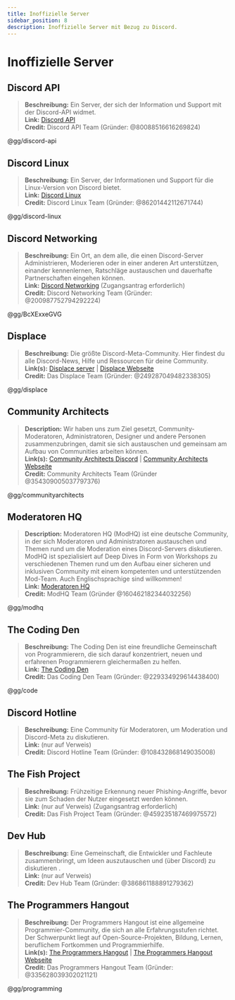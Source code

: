 ```yaml
---
title: Inoffizielle Server
sidebar_position: 8
description: Inoffizielle Server mit Bezug zu Discord.
---
```


# Inoffizielle Server

## Discord API

>**Beschreibung:** Ein Server, der sich der Information und Support mit der Discord-API widmet.   <br/>
**Link:** [Discord API](https://discord.gg/discord-api)   <br/>
**Credit:** Discord API Team (Gründer: @80088516616269824)

@gg/discord-api

## Discord Linux

>**Beschreibung:** Ein Server, der Informationen und Support für die Linux-Version von Discord bietet.   <br/>
**Link:** [Discord Linux](https://discord.gg/discord-linux)   <br/>
**Credit:** Discord Linux Team (Gründer: @86201442112671744)

@gg/discord-linux

## Discord Networking

>**Beschreibung:** Ein Ort, an dem alle, die einen Discord-Server Administrieren, Moderieren oder in einer anderen Art unterstützen, einander kennenlernen, Ratschläge austauschen und dauerhafte Partnerschaften eingehen können.   <br/>
**Link:** [Discord Networking](https://discord.gg/BcXExxeGVG) (Zugangsantrag erforderlich)   <br/>
**Credit:** Discord Networking Team (Gründer: @200987752794292224)

@gg/BcXExxeGVG

## Displace

>**Beschreibung:** Die größte Discord-Meta-Community. Hier findest du alle Discord-News, Hilfe und Ressourcen für deine Community.   <br/>
**Link(s):** [Displace server](https://discord.gg/displace) | [Displace Webseite](https://dat.place/)   <br/>
**Credit:** Das Displace Team (Gründer: @249287049482338305)

@gg/displace

## Community Architects

> **Description:** Wir haben uns zum Ziel gesetzt, Community-Moderatoren, Administratoren, Designer und andere Personen zusammenzubringen, damit sie sich austauschen und gemeinsam am Aufbau von Communities arbeiten können.   <br/>
**Link(s):** [Community Architects Discord](https://discord.gg/communityarchitects) | [Community Architects Webseite](https://communityarchitects.net)   <br/>
**Credit:** Community Architects Team (Gründer @354309005037797376)

@gg/communityarchitects

## Moderatoren HQ

> **Description:** Moderatoren HQ (ModHQ) ist eine deutsche Community, in der sich Moderatoren und Administratoren austauschen und Themen rund um die Moderation eines Discord-Servers diskutieren. ModHQ ist spezialisiert auf Deep Dives in Form von Workshops zu verschiedenen Themen rund um den Aufbau einer sicheren und inklusiven Community mit einem kompetenten und unterstützenden Mod-Team. Auch Englischsprachige sind willkommen!  <br/>
**Link:** [Moderatoren HQ](https://discord.gg/modhq)  <br/>
**Credit:** ModHQ Team (Gründer @160462182344032256)

@gg/modhq

## The Coding Den

>**Beschreibung:**  The Coding Den ist eine freundliche Gemeinschaft von Programmierern, die sich darauf konzentriert, neuen und erfahrenen Programmierern gleichermaßen zu helfen.   <br/>
**Link:** [The Coding Den](https://discord.gg/code)   <br/>
**Credit:** Das Coding Den Team (Gründer: @229334929614438400)

@gg/code

## Discord Hotline

>**Beschreibung:** Eine Community für Moderatoren, um Moderation und Discord-Meta zu diskutieren.   <br/>
**Link:** (nur auf Verweis)   <br/>
**Credit:** Discord Hotline Team (Gründer: @108432868149035008)

## The Fish Project

>**Beschreibung:** Frühzeitige Erkennung neuer Phishing-Angriffe, bevor sie zum Schaden der Nutzer eingesetzt werden können.   <br/>
**Link:** (nur auf Verweis) (Zugangsantrag erforderlich)   <br/>
**Credit:** Das Fish Project Team (Gründer: @459235187469975572)

## Dev Hub

>**Beschreibung:** Eine Gemeinschaft, die Entwickler und Fachleute zusammenbringt, um Ideen auszutauschen und (über Discord) zu diskutieren .   <br/>
**Link:** (nur auf Verweis)   <br/>
**Credit:** Dev Hub Team (Gründer: @386861188891279362)

## The Programmers Hangout

>**Beschreibung:** Der Programmers Hangout ist eine allgemeine Programmier-Community, die sich an alle Erfahrungsstufen richtet. Der Schwerpunkt liegt auf Open-Source-Projekten, Bildung, Lernen, beruflichem Fortkommen und Programmierhilfe.  <br/>
**Link(s):** [The Programmers Hangout](https://discord.gg/programming) | [The Programmers Hangout Webseite](https://theprogrammershangout.com/)   <br/>
**Credit:** Das Programmers Hangout Team (Gründer: @335628039302021121)

@gg/programming
